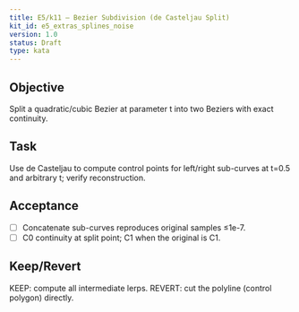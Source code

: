 ```yaml
---
title: E5/k11 — Bezier Subdivision (de Casteljau Split)
kit_id: e5_extras_splines_noise
version: 1.0
status: Draft
type: kata
---
```

## Objective
Split a quadratic/cubic Bezier at parameter t into two Beziers with exact continuity.
## Task
Use de Casteljau to compute control points for left/right sub-curves at t=0.5 and arbitrary t; verify reconstruction.
## Acceptance
- [ ] Concatenate sub-curves reproduces original samples ≤1e-7.
- [ ] C0 continuity at split point; C1 when the original is C1.
## Keep/Revert
KEEP: compute all intermediate lerps. REVERT: cut the polyline (control polygon) directly.